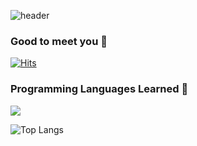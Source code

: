 ![header](https://capsule-render.vercel.app/api?type=wave&color=auto&height=300&section=header&text=Welcome%20To%20My%20GitHub&fontSize=70)

### Good to meet you 👋

[![Hits](https://hits.seeyoufarm.com/api/count/incr/badge.svg?url=https%3A%2F%2Fgithub.com%2F1eewookon%2Fhit-counter)](https://hits.seeyoufarm.com)      
### Programming Languages Learned 🌱   
<img src="https://img.shields.io/badge/JAVA-007396?style=for-the-badge&logo=java&logoColor=black">      

![Top Langs](https://github-readme-stats.vercel.app/api/top-langs/?username=1eewookon&layout=compact)

<!--
**1eewookon/1eewookon** is a ✨ _special_ ✨ repository because its `README.md` (this file) appears on your GitHub profile.

Here are some ideas to get you started:

- 🔭 I’m currently working on ...
- 🌱 I’m currently learning ...
- 👯 I’m looking to collaborate on ...
- 🤔 I’m looking for help with ...
- 💬 Ask me about ...
- 📫 How to reach me: ...
- 😄 Pronouns: ...
- ⚡ Fun fact: ...
-->
